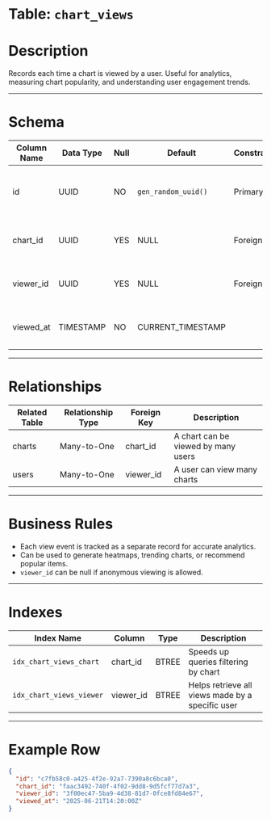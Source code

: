 # Table: `chart_views`

# Description

Records each time a chart is viewed by a user. Useful for analytics, measuring chart popularity, and understanding user engagement trends.

---

# Schema

| Column Name | Data Type | Null | Default             | Constraints | Description                                 |
| ----------- | --------- | ---- | ------------------- | ----------- | ------------------------------------------- |
| id          | UUID      | NO   | `gen_random_uuid()` | Primary Key | Unique identifier for the chart view record |
| chart_id    | UUID      | YES  | NULL                | Foreign Key | References the chart that was viewed        |
| viewer_id   | UUID      | YES  | NULL                | Foreign Key | References the user who viewed the chart    |
| viewed_at   | TIMESTAMP | NO   | CURRENT_TIMESTAMP   |             | Timestamp of when the chart was viewed      |

---

# Relationships

| Related Table | Relationship Type | Foreign Key | Description                         |
| ------------- | ----------------- | ----------- | ----------------------------------- |
| charts        | Many-to-One       | chart_id    | A chart can be viewed by many users |
| users         | Many-to-One       | viewer_id   | A user can view many charts         |

---

# Business Rules

* Each view event is tracked as a separate record for accurate analytics.
* Can be used to generate heatmaps, trending charts, or recommend popular items.
* `viewer_id` can be null if anonymous viewing is allowed.

---

# Indexes

| Index Name               | Column     | Type  | Description                                      |
| ------------------------ | ---------- | ----- | ------------------------------------------------ |
| `idx_chart_views_chart`  | chart_id   | BTREE | Speeds up queries filtering by chart             |
| `idx_chart_views_viewer` | viewer_id  | BTREE | Helps retrieve all views made by a specific user |

---

# Example Row

```json
{
  "id": "c7fb58c0-a425-4f2e-92a7-7390a8c6bca0",
  "chart_id": "faac3492-740f-4f02-9dd8-9d5fcf77d7a3",
  "viewer_id": "3f00ec47-5ba9-4d38-81d7-0fce8fd84e67",
  "viewed_at": "2025-06-21T14:20:00Z"
}
```
